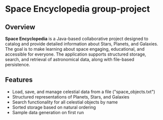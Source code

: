 # Space Encyclopedia group-project

## Overview
**Space Encyclopedia** is a Java-based collaborative project designed to catalog and provide detailed information about Stars, Planets, and Galaxies. The goal is to make learning about space engaging, educational, and accessible for everyone. The application supports structured storage, search, and retrieval of astronomical data, along with file-based persistence.

## Features
- Load, save, and manage celestial data from a file ("space_objects.txt")
- Structured representations of Planets, Stars, and Galaxies
- Search functionality for all celestial objects by name
- Sorted storage based on natural ordering
- Sample data generation on first run

